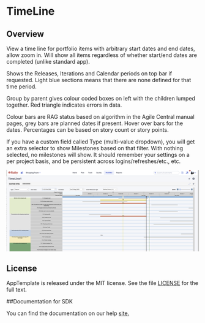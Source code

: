 TimeLine
=========================

## Overview

View a time line for portfolio items with arbitrary start dates and end dates, allow zoom in. Will show all items regardless of whether start/end dates are completed (unlike standard app).

Shows the Releases, Iterations and Calendar periods on top bar if requested. Light blue sections means that there are none defined for that time period.

Group by parent gives colour coded boxes on left with the children lumped together. Red triangle indicates errors in data.

Colour bars are RAG status based on algorithm in the Agile Central manual pages, grey bars are planned dates if present. Hover over bars for the dates. Percentages can be based on story count or story points.

If you have a custom field called Type (multi-value dropdown), you will get an extra selector to show Milestones based on that filter. With nothing selected, no milestones will show. It should remember your settings on a per project basis, and be persistent across logins/refreshes/etc., etc.

![alt text](https://github.com/nikantonelli/TimeLine/blob/master/Images/Image.png)


## License

AppTemplate is released under the MIT license.  See the file [LICENSE](./LICENSE) for the full text.

##Documentation for SDK

You can find the documentation on our help [site.](https://help.rallydev.com/apps/2.1/doc/)
